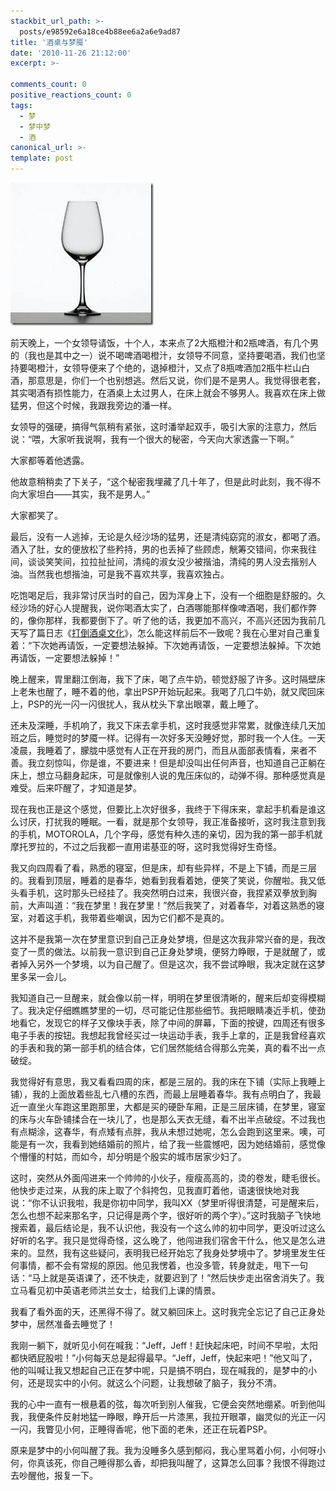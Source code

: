 ```yaml
---
stackbit_url_path: >-
  posts/e98592e6a18ce4b88ee6a2a6e9ad87
title: '酒桌与梦魇'
date: '2010-11-26 21:12:00'
excerpt: >-
  
comments_count: 0
positive_reactions_count: 0
tags: 
  - 梦
  - 梦中梦
  - 酒
canonical_url: >-
template: post
---
```

<p><a href="https://raw.githubusercontent.com/Jeff-Tian/blogengine.net/master/Source/BlogEngine/BlogEngine.NET/App_Data/files/image_69.png"><img style="background-image: none; border-bottom: 0px; border-left: 0px; padding-left: 0px; padding-right: 0px; display: inline; border-top: 0px; border-right: 0px; padding-top: 0px" title="酒桌与梦魇" border="0" alt="酒桌与梦魇" src="https://raw.githubusercontent.com/Jeff-Tian/blogengine.net/master/Source/BlogEngine/BlogEngine.NET/App_Data/files/image_thumb_69.png" width="229" height="229" /></a></p>  <p>前天晚上，一个女领导请饭，十个人，本来点了2大瓶橙汁和2瓶啤酒，有几个男的（我也是其中之一）说不喝啤酒喝橙汁，女领导不同意，坚持要喝酒，我们也坚持要喝橙汁，女领导便来了个绝的，退掉橙汁，又点了8瓶啤酒加2瓶牛栏山白酒，那意思是，你们一个也别想逃。然后又说，你们是不是男人。我觉得很老套，其实喝酒有损性能力，在酒桌上太过男人，在床上就会不够男人。我喜欢在床上做猛男，但这个时候，我跟我旁边的潘一样。</p>  <p>女领导的强硬，搞得气氛稍有紧张，这时潘举起双手，吸引大家的注意力，然后说：“喂，大家听我说啊，我有一个很大的秘密，今天向大家透露一下啊。”</p>  <p>大家都等着他透露。</p>  <p>他故意稍稍卖了下关子，“这个秘密我埋藏了几十年了，但是此时此刻，我不得不向大家坦白——其实，我不是男人。”</p>  <p>大家都笑了。</p>  <p>最后，没有一人逃掉，无论是久经沙场的猛男，还是清纯窈窕的淑女，都喝了酒。酒入了肚，女的便放松了些矜持，男的也丢掉了些顾虑，觥筹交错间，你来我往间，谈谈笑笑间，拉拉扯扯间，清纯的淑女没少被揩油，清纯的男人没去揩别人油。当然我也想揩油，可是我不喜欢共享，我喜欢独占。</p>  <p>吃饱喝足后，我非常讨厌当时的自己，因为浑身上下，没有一个细胞是舒服的。久经沙场的好心人提醒我，说你喝酒太实了，白酒哪能那样像啤酒喝，我们都作弊的，像你那样，我都要倒下了。听了他的话，我更加不高兴，不高兴还因为我前几天写了篇日志《<a href="http://www.zizhujy.com/blog/post/2010/11/15/e68993e58092e98592e6a18ce69687e58c96.aspx" target="_blank">打倒酒桌文化</a>》，怎么能这样前后不一致呢？我在心里对自己重复着：“下次她再请饭，一定要想法躲掉。下次她再请饭，一定要想法躲掉。下次她再请饭，一定要想法躲掉！”</p>  <p>晚上醒来，胃里翻江倒海，我下了床，喝了点牛奶，顿觉舒服了许多。这时隔壁床上老朱也醒了，睡不着的他，拿出PSP开始玩起来。我喝了几口牛奶，就又爬回床上，PSP的光一闪一闪很扰人，我从枕头下拿出眼罩，戴上睡了。</p>  <p>还未及深睡，手机响了，我又下床去拿手机，这时我感觉非常累，就像连续几天加班之后，睡觉时的梦魇一样。记得有一次好多天没睡好觉，那时我一个人住。一天凌晨，我睡着了，朦胧中感觉有人正在开我的房门，而且从面部表情看，来者不善。我立刻惊叫，你是谁，不要进来！但是却没叫出任何声音，也知道自己正躺在床上，想立马翻身起床，可是就像别人说的鬼压床似的，动弹不得。那种感觉真是难受。后来吓醒了，才知道是梦。</p>  <p>现在我也正是这个感觉，但要比上次好很多，我终于下得床来，拿起手机看是谁这么讨厌，打扰我的睡眠。一看，就是那个女领导，我正准备接听，这时我注意到我的手机，MOTOROLA，几个字母，感觉有种久违的亲切，因为我的第一部手机就摩托罗拉的，不过之后我都一直用诺基亚的呀，这时我觉得好生奇怪。</p>  <p>我又向四周看了看，熟悉的寝室，但是床，却有些异样，不是上下铺，而是三层的。我看到顶层，睡着的是春华，她看到我看着她，便笑了笑说，你醒啦。我又低头看手机，这时那头已经挂了。我突然明白过来，我很兴奋，我捏紧双拳放到胸前，大声叫道：“我在梦里！我在梦里！”然后我笑了，对着春华，对着这熟悉的寝室，对着这手机，我带着些嘲讽，因为它们都不是真的。</p>  <p>这并不是我第一次在梦里意识到自己正身处梦境，但是这次我非常兴奋的是，我改变了一贯的做法。以前我一意识到自己正身处梦境，便努力睁眼，于是就醒了，或者掉入另外一个梦境，以为自己醒了。但是这次，我不尝试睁眼，我决定就在这梦里多呆一会儿。</p>  <p>我知道自己一旦醒来，就会像以前一样，明明在梦里很清晰的，醒来后却变得模糊了。我决定仔细瞧瞧梦里的一切，尽可能记住那些细节。我把眼睛凑近手机，使劲地看它，发现它的样子又像块手表，除了中间的屏幕，下面的按键，四周还有很多电子手表的按钮。我想起我曾经买过一块运动手表，我手上拿的，正是我曾经喜欢的手表和我的第一部手机的结合体，它们居然能结合得那么完美，真的看不出一点破绽。</p>  <p>我觉得好有意思，我又看看四周的床，都是三层的。我的床在下铺（实际上我睡上铺），我的上面放着些乱七八槽的东西，而最上层睡着春华。我有点明白了，我最近一直坐火车跑这里跑那里，大都是买的硬卧车厢，正是三层床铺，在梦里，寝室的床与火车卧铺揉合在一块儿了，也是那么天衣无缝，看不出半点破绽。不过我也有点糊涂，这春华，有点矮有点胖，我从未想过她呢，怎么会跑到这里来。噢，可能是有一次，我看到她结婚前的照片，给了我一些震憾吧，因为她结婚前，感觉像个懵懂的村姑，而如今，却分明是个殷实的城市居家少妇了。</p>  <p>这时，突然从外面闯进来一个帅帅的小伙子，瘦瘦高高的，烫的卷发，睫毛很长。他快步走过来，从我的床上取了个斜挎包，见我直盯着他，语速很快地对我说：“你不认识我啦，我是你初中同学，我叫XX（梦里听得很清楚，可是醒来后，怎么也想不起来那名字，只记得是两个字，很好听的两个字）。”这时我脑子飞快地搜索着，最后结论是，我不认识他，我没有一个这么帅的初中同学，更没听过这么好听的名字。我只是觉得奇怪，这么晚了，他闯进我们宿舍干什么，他又是怎么进来的。显然，我有这些疑问，表明我已经开始忘了我身处梦境中了。梦境里发生任何事情，都不会有常规的原因。他见我愣着，也没多管，转身就走，甩下一句话：“马上就是英语课了，还不快走，就要迟到了！”然后快步走出宿舍消失了。我立马看见初中英语老师洪兰女士，给我们上课的情景。</p>  <p>我看了看外面的天，还黑得不得了。就又躺回床上。这时我完全忘记了自己正身处梦中，居然准备去睡觉了！</p>  <p>我刚一躺下，就听见小何在喊我：“Jeff，Jeff！赶快起床吧，时间不早啦，太阳都快晒屁股啦！”小何每天总是起得最早。“Jeff，Jeff，快起来吧！”他又叫了，他的叫喊让我又想起自己正在梦中呢，只是搞不明白，现在喊我的，是梦中的小何，还是现实中的小何。就这么个问题，让我想破了脑子，我分不清。</p>  <p>我的心中一直有一根悬着的弦，每次听到别人催我，它便会突然地绷紧。听到他叫我，我便条件反射地猛一睁眼，睁开后一片漆黑，我拉开眼罩，幽灵似的光正一闪一闪，我瞥见小何，正睡得香呢，他下面的老朱，还正在玩着PSP。</p>  <p>原来是梦中的小何叫醒了我。我为没睡多久感到郁闷，我心里骂着小何，小何呀小何，你真该死，你自己睡得那么香，却把我叫醒了，这算怎么回事？我恨不得跑过去吵醒他，报复一下。</p>